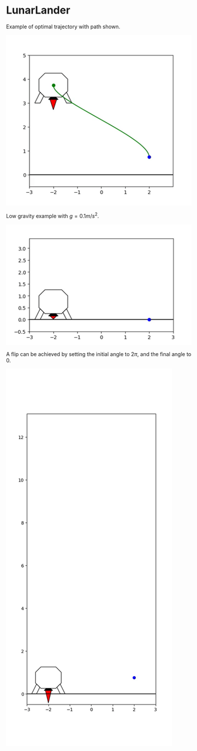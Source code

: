 # LunarLander
Example of optimal trajectory with path shown.

![](movies/gifs/show_traj.gif)

Low gravity example with $g = 0.1 m/s^2$.

![](movies/gifs/low_grav.gif)

A flip can be achieved by setting the initial angle to $2\pi$, and the final angle to $0$.

![](movies/gifs/flip.gif)
